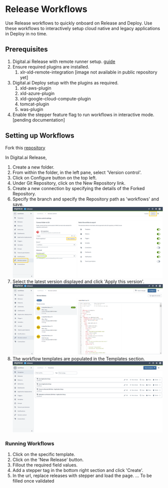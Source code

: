 # Release Workflows

Use Release workflows to quickly onboard on Release and Deploy. Use these workflows to interactively setup cloud native and legacy applications in Deploy in no time.


## Prerequisites

1. Digital.ai Release with remote runner setup. [guide](https://github.com/xebialabs/xlr-remote-runner/wiki/)
2. Ensure required plugins are installed.
	1. xlr-xld-remote-integration [image not available in public repository yet]
3. Digital.ai Deploy setup with the plugins as required.
	1. xld-aws-plugin
	2. xld-azure-plugin
	3. xld-google-cloud-compute-plugin
	4. tomcat-plugin
	5. was-plugin
4. Enable the stepper feature flag to run workflows in interactive mode. [pending documentation]


## Setting up Workflows

Fork this [repository](https://github.com/xebialabs-community/howto)

In Digital.ai Release, 
1. Create a new folder.
2. From within the folder, in the left pane, select 'Version control'.
3. Click on Configure button on the top left.
4. Under Git Repository, click on the New Repository link.
5. Create a new connection by specifying the details of the Forked Repository.
6. Specify the branch and specify the Repository path as 'workflows' and save.
![configure](images/gitops-versioning.png)
7. Select the latest version displayed and click 'Apply this version'.
![apply](images/gitops-versioning-versions.PNG)
8. The workflow templates are populated in the Templates section.
![templates](images/templates.PNG)

### Running Workflows

1. Click on the specific template.
2. Click on the 'New Release' button.
3. Fillout the required field values.
4. Add a stepper tag in the bottom right section and click 'Create'.
5. In the url, replace releases with stepper and load the page.
... To be filled once validated
